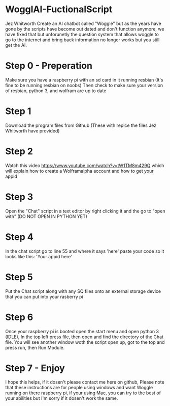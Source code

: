 # WogglAI-FuctionalScript
Jez Whitworth Create an AI chatbot called "Woggle" but as the years have gone by the scripts have become out dated and don't function anymore, we have fixed that but unforunetly the question system that allows woggle to go to the internet and bring back information no longer works but you still get the AI.

# Step 0 - Preperation
Make sure you have a raspberry pi with an sd card in it running resbian (It's fine to be running resbian on noobs)
Then check to make sure your version of resbian, python 3, and wolfram are up to date

# Step 1
Download the program files from Github (These with replce the files Jez Whitworth have provided)

# Step 2
Watch this video https://www.youtube.com/watch?v=tW1TM8m429Q which will explain how to create a Wolframalpha account and how to get your appid

# Step 3
Open the "Chat" script in a text editor by right clicking it and the go to "open with" (DO NOT OPEN IN PYTHON YET)

# Step 4
In the chat script go to line 55 and where it says 'here' paste your code so it looks like this: 'Your appid here'

# Step 5 
Put the Chat script along with any SQ files onto an external storage device that you can put into your rasberry pi

# Step 6
Once your raspberry pi is booted open the start menu and open python 3 (IDLE), In the top left press file, then open and find the directory of the Chat file. You will see another window woth the script open up, got to the top and press run, then Run Module.

# Step 7 - Enjoy
I hope this helps, if it dosen't please contact me here on github, Please note that these instructions are for people using windows and want Woggle running on there raspberry pi, if your using Mac, you can try to the best of your abilities but I'm sorry if it dosen't work the same.
